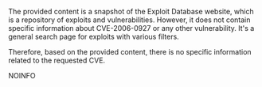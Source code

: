 The provided content is a snapshot of the Exploit Database website, which is a repository of exploits and vulnerabilities. However, it does not contain specific information about CVE-2006-0927 or any other vulnerability. It's a general search page for exploits with various filters.

Therefore, based on the provided content, there is no specific information related to the requested CVE.

NOINFO